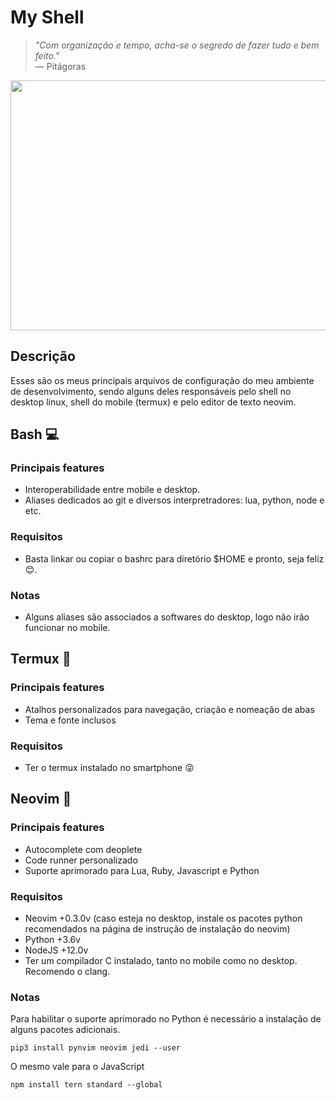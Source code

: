 # My Shell
> _"Com organização e tempo, acha-se o segredo de fazer tudo e bem feito."_
<br> — Pitágoras

<!-- img -->
<p align="center">
  <img src="https://media.giphy.com/media/zOvBKUUEERdNm/source.gif" align="center" width="600" height="400"/>
</p>
<!-- Img -->

## Descrição

Esses são os meus principais arquivos de configuração do meu ambiente de desenvolvimento, sendo alguns deles responsáveis pelo shell no desktop linux, shell do mobile (termux) e pelo editor de texto neovim.

## Bash 💻
  ### Principais features
  * Interoperabilidade entre mobile e desktop.
  * Aliases dedicados ao git e diversos interpretradores: lua, python, node e etc.
  ### Requisitos
  * Basta linkar ou copiar o bashrc para diretório $HOME e pronto, seja feliz 😊.
  ### Notas
  * Alguns aliases são associados a softwares do desktop, logo não irão funcionar no mobile. 

## Termux 📱
  ### Principais features
  * Atalhos personalizados para navegação, criação e nomeação de abas
  * Tema e fonte inclusos
  ### Requisitos
  * Ter o termux instalado no smartphone 😜

## Neovim 📝
  ### Principais features
  * Autocomplete com deoplete
  * Code runner personalizado
  * Suporte aprimorado para Lua, Ruby, Javascript e Python
  ### Requisitos
  * Neovim +0.3.0v (caso esteja no desktop, instale os pacotes python recomendados na página de instrução de instalação do neovim)
  * Python +3.6v
  * NodeJS +12.0v
  * Ter um compilador C instalado, tanto no mobile como no desktop. Recomendo o clang.
  ### Notas
  Para habilitar o suporte aprimorado no Python é necessário a instalação de alguns pacotes adicionais.
  
  ```
  pip3 install pynvim neovim jedi --user
  ```
  O mesmo vale para o JavaScript
  ```
  npm install tern standard --global
  ```

